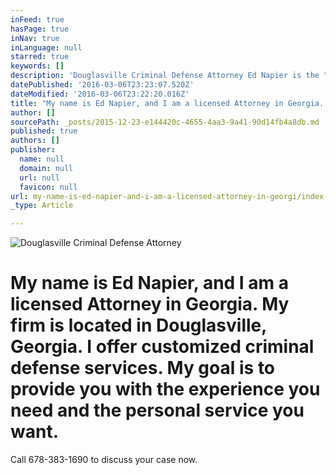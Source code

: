 ```yaml
---
inFeed: true
hasPage: true
inNav: true
inLanguage: null
starred: true
keywords: []
description: 'Douglasville Criminal Defense Attorney Ed Napier is the "go to" lawyer in Douglasville, GA.  '
datePublished: '2016-03-06T23:23:07.520Z'
dateModified: '2016-03-06T23:22:20.016Z'
title: "My name is Ed Napier, and I am a licensed Attorney in Georgia. My firm is located in Douglasville, Georgia. \_I offer customized criminal defense services. \_My goal is to provide you with the experience you need and the personal service you want. "
author: []
sourcePath: _posts/2015-12-23-e144420c-4655-4aa3-9a41-90d14fb4a8db.md
published: true
authors: []
publisher:
  name: null
  domain: null
  url: null
  favicon: null
url: my-name-is-ed-napier-and-i-am-a-licensed-attorney-in-georgi/index.html
_type: Article

---
```

![Douglasville Criminal Defense Attorney](https://s3-us-west-2.amazonaws.com/the-grid-img/p/595857cc97029cd0bebdae6ecd8f945e94d122db.jpg)

# My name is Ed Napier, and I am a licensed Attorney in Georgia. My firm is located in Douglasville, Georgia.  I offer customized criminal defense services.  My goal is to provide you with the experience you need and the personal service you want.

Call 678-383-1690 to discuss your case now.